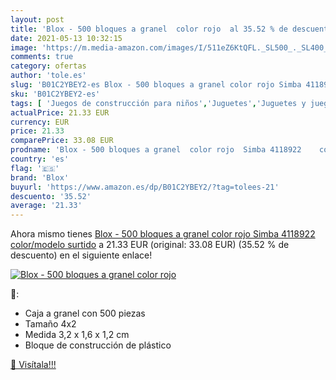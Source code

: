 ```yaml
---
layout: post
title: 'Blox - 500 bloques a granel  color rojo  al 35.52 % de descuento'
date: 2021-05-13 10:32:15
image: 'https://m.media-amazon.com/images/I/511eZ6KtQFL._SL500_._SL400_.jpg'
comments: true
category: ofertas
author: 'tole.es'
slug: 'B01C2YBEY2-es Blox - 500 bloques a granel color rojo Simba 4118922...'
sku: 'B01C2YBEY2-es'
tags: [ 'Juegos de construcción para niños','Juguetes','Juguetes y juegos','blox','simba', ]
actualPrice: 21.33 EUR
currency: EUR
price: 21.33
comparePrice: 33.08 EUR
prodname: 'Blox - 500 bloques a granel  color rojo  Simba 4118922    color/modelo surtido'
country: 'es'
flag: '🇪🇸'
brand: 'Blox'
buyurl: 'https://www.amazon.es/dp/B01C2YBEY2/?tag=tolees-21'
descuento: '35.52'
average: '21.33'
---
```


Ahora mismo tienes [Blox - 500 bloques a granel  color rojo  Simba 4118922    color/modelo surtido](https://www.amazon.es/dp/B01C2YBEY2/?tag=tolees-21) a 21.33 EUR (original: 33.08 EUR) (35.52 %  de descuento) en el siguiente enlace!

[![Blox - 500 bloques a granel  color rojo ](https://m.media-amazon.com/images/I/511eZ6KtQFL._SL500_._SL400_.jpg)](https://www.amazon.es/dp/B01C2YBEY2/?tag=tolees-21)

🔎:

- Caja a granel con 500 piezas
- Tamaño 4x2
- Medida 3,2 x 1,6 x 1,2 cm
- Bloque de construcción de plástico

[🛒 Visítala!!!](https://www.amazon.es/dp/B01C2YBEY2/?tag=tolees-21)
